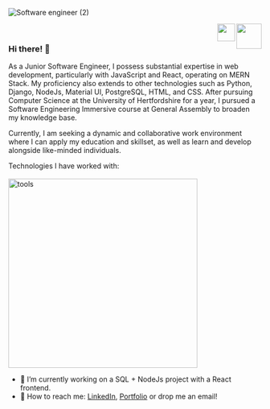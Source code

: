 ![Software engineer (2)](https://github.com/claudia-pacheco/claudia-pacheco/assets/94257616/1cd16ba5-f376-4b85-841a-fbdb3a18638a)

 <a href="https://www.claudia-pacheco.com/"> <img width="50" align="right" src="https://user-images.githubusercontent.com/94257616/233847518-8c1380ab-a0f9-4bf2-beb5-e978442d04f9.png"></img> </a> <a href="https://www.linkedin.com/in/claudia-pacheco1"> <img width="35" align="right" src="https://user-images.githubusercontent.com/94257616/233847105-4e3bcf46-c1de-491e-8031-25f18cfd0368.png"></img></a> 
<br>

### Hi there! 👾

As a Junior Software Engineer, I possess substantial expertise in web development, particularly with JavaScript and React, operating on MERN Stack. My proficiency also extends to other technologies such as Python, Django, NodeJs, Material UI, PostgreSQL, HTML, and CSS. After pursuing Computer Science at the University of Hertfordshire for a year, I pursued a Software Engineering Immersive course at General Assembly to broaden my knowledge base.

Currently, I am seeking a dynamic and collaborative work environment where I can apply my education and skillset, as well as learn and develop alongside like-minded individuals.

Technologies I have worked with:<br><br>
<img width="376" alt="tools" src="https://user-images.githubusercontent.com/94257616/171376339-28d147c7-13b2-40c6-bfb1-b039dae7d921.png">


- 🔭 I’m currently working on a SQL + NodeJs project with a React frontend.
- 📩 How to reach me: [LinkedIn](https://www.linkedin.com/in/claudia-pacheco1), [Portfolio](https://www.claudia-pacheco.com/) or drop me an email!
